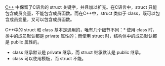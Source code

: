 [C++](http://c.biancheng.net/cplus/) 中保留了C语言的 struct 关键字，并且加以扩充。在C语言中，struct 只能包含成员变量，不能包含成员函数。而在C++中，struct 类似于 class，既可以包含成员变量，又可以包含成员函数。

C++中的 struct 和 class 基本是通用的，唯有几个细节不同：* 使用 class 时，类中的成员默认都是 private 属性的；而使用 struct 时，结构体中的成员默认都是 public 属性的。

* class 继承默认是 private 继承，而 struct 继承默认是 public 继承。
* class 可以使用模板，而 struct 不能。
